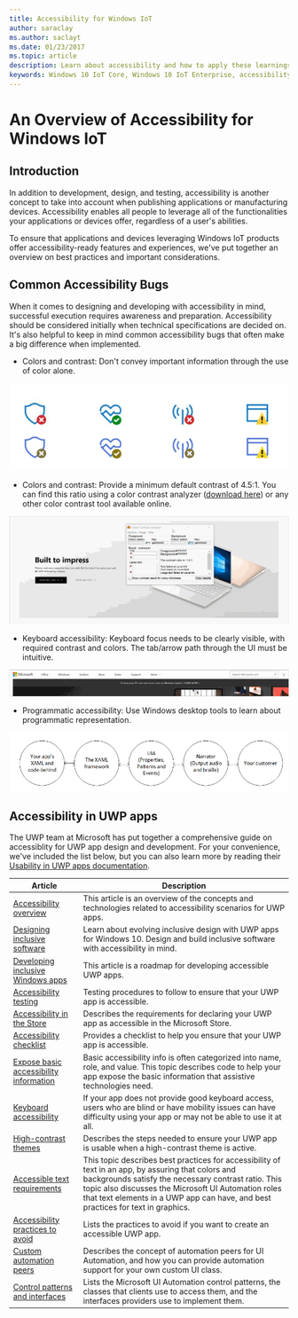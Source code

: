 ```yaml
---
title: Accessibility for Windows IoT
author: saraclay
ms.author: saclayt
ms.date: 01/23/2017
ms.topic: article
description: Learn about accessibility and how to apply these learnings to your next application or device.
keywords: Windows 10 IoT Core, Windows 10 IoT Enterprise, accessibility, color contrast
---
```


# An Overview of Accessibility for Windows IoT

## Introduction
In addition to development, design, and testing, accessibility is another concept to take into account when publishing
applications or manufacturing devices. Accessibility enables all people to leverage all of the functionalities your applications or devices
offer, regardless of a user's abilities.

To ensure that applications and devices leveraging Windows IoT products offer accessibility-ready features and experiences,
we've put together an overview on best practices and important considerations.

## Common Accessibility Bugs
When it comes to designing and developing with accessibility in mind, successful execution requires awareness and preparation.
Accessibility should be considered initially when technical specifications are decided on. It's also helpful to keep in mind common accessibility
bugs that often make a big difference when implemented.

* Colors and contrast: Don't convey important information through the use of color alone.

![Image of color contrast do's and dont's](media/Accessibility/accessibility1.png)

* Colors and contrast: Provide a minimum default contrast of 4.5:1. You can find this ratio using a color contrast analyzer ([download here](https://developer.paciellogroup.com/resources/contrastanalyser/))
or any other color contrast tool available online.

![Image of color contrast example](media/Accessibility/accessibility2.gif)

* Keyboard accessibility: Keyboard focus needs to be clearly visible, with required contrast and colors. The tab/arrow path through the UI must be intuitive.

![Image of keyboard focus example](media/Accessibility/accessibility3.gif)

* Programmatic accessibility: Use Windows desktop tools to learn about programmatic representation. 

![Image of programmatic accessibility example](media/Accessibility/accessibility4.png)

## Accessibility in UWP apps
The UWP team at Microsoft has put together a comprehensive guide on accessiblity for UWP app design and development. For your convenience,
we've included the list below, but you can also learn more by reading their [Usability in UWP apps documentation](https://docs.microsoft.com/en-us/windows/uwp/design/usability/).

| Article | Description |
|---------|-------------|
| [Accessibility overview](https://docs.microsoft.com/en-us/windows/uwp/design/accessibility/accessibility-overview) | This article is an overview of the concepts and technologies related to accessibility scenarios for UWP apps. |
| [Designing inclusive software](https://docs.microsoft.com/en-us/windows/uwp/design/accessibility/designing-inclusive-software) | Learn about evolving inclusive design with UWP apps for Windows 10.  Design and build inclusive software with accessibility in mind. |
| [Developing inclusive Windows apps](https://docs.microsoft.com/en-us/windows/uwp/design/accessibility/developing-inclusive-windows-apps) | This article is a roadmap for developing accessible UWP apps. |
| [Accessibility testing](https://docs.microsoft.com/en-us/windows/uwp/design/accessibility/accessibility-testing) | Testing procedures to follow to ensure that your UWP app is accessible. |
| [Accessibility in the Store](https://docs.microsoft.com/en-us/windows/uwp/design/accessibility/accessibility-in-the-store) | Describes the requirements for declaring your UWP app as accessible in the Microsoft Store. |
| [Accessibility checklist](https://docs.microsoft.com/en-us/windows/uwp/design/accessibility/accessibility-checklist) | Provides a checklist to help you ensure that your UWP app is accessible. |
| [Expose basic accessibility information](https://docs.microsoft.com/en-us/windows/uwp/design/accessibility/basic-accessibility-information) | Basic accessibility info is often categorized into name, role, and value. This topic describes code to help your app expose the basic information that assistive technologies need. |
| [Keyboard accessibility](https://docs.microsoft.com/en-us/windows/uwp/design/accessibility/keyboard-accessibility) | If your app does not provide good keyboard access, users who are blind or have mobility issues can have difficulty using your app or may not be able to use it at all. |
| [High-contrast themes](https://docs.microsoft.com/en-us/windows/uwp/design/accessibility/high-contrast-themes) | Describes the steps needed to ensure your UWP app is usable when a high-contrast theme is active. |
| [Accessible text requirements](https://docs.microsoft.com/en-us/windows/uwp/design/accessibility/accessible-text-requirements) | This topic describes best practices for accessibility of text in an app, by assuring that colors and backgrounds satisfy the necessary contrast ratio. This topic also discusses the Microsoft UI Automation roles that text elements in a UWP app can have, and best practices for text in graphics. |
| [Accessibility practices to avoid](https://docs.microsoft.com/en-us/windows/uwp/design/accessibility/practices-to-avoid) | Lists the practices to avoid if you want to create an accessible UWP app. |
| [Custom automation peers](https://docs.microsoft.com/en-us/windows/uwp/design/accessibility/custom-automation-peers) | Describes the concept of automation peers for UI Automation, and how you can provide automation support for your own custom UI class. |
| [Control patterns and interfaces](https://docs.microsoft.com/en-us/windows/uwp/design/accessibility/control-patterns-and-interfaces) | Lists the Microsoft UI Automation control patterns, the classes that clients use to access them, and the interfaces providers use to implement them. |

